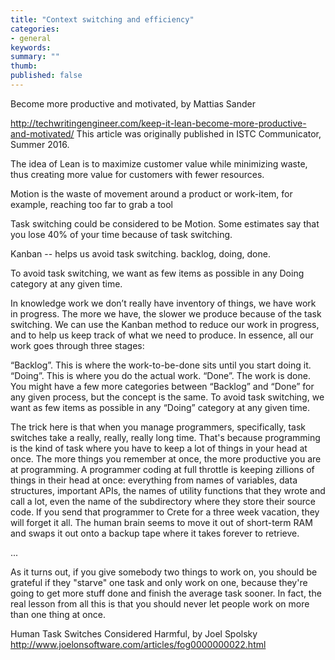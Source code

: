 ```yaml
---
title: "Context switching and efficiency"
categories:
- general
keywords: 
summary: ""
thumb:
published: false
---
```


Become more productive and motivated, by Mattias Sander

http://techwritingengineer.com/keep-it-lean-become-more-productive-and-motivated/
This article was originally published in ISTC Communicator, Summer 2016.

The idea of Lean is to maximize customer
value while minimizing waste, thus creating
more value for customers with fewer resources.

Motion is the waste of movement around a
product or work-item, for example, reaching
too far to grab a tool

Task switching could be considered to be Motion. Some estimates say that you lose 40% of your time because of task switching.

Kanban -- helps us avoid task switching. backlog, doing, done.

To avoid task
switching, we want as few items as possible in
any Doing category at any given time.


In knowledge work we don’t really have inventory of things, we have work in progress. The more we have, the slower we produce because of the task switching. We can use the Kanban method to reduce our work in progress, and to help us keep track of what we need to produce. In essence, all our work goes through three stages:

“Backlog”. This is where the work-to-be-done sits until you start doing it.
“Doing”. This is where you do the actual work.
“Done”. The work is done.
You might have a few more categories between “Backlog” and “Done” for any given process, but the concept is the same. To avoid task switching, we want as few items as possible in any “Doing” category at any given time.


The trick here is that when you manage programmers, specifically, task switches take a really, really, really long time. That's because programming is the kind of task where you have to keep a lot of things in your head at once. The more things you remember at once, the more productive you are at programming. A programmer coding at full throttle is keeping zillions of things in their head at once: everything from names of variables, data structures, important APIs, the names of utility functions that they wrote and call a lot, even the name of the subdirectory where they store their source code. If you send that programmer to Crete for a three week vacation, they will forget it all. The human brain seems to move it out of short-term RAM and swaps it out onto a backup tape where it takes forever to retrieve.

...

As it turns out, if you give somebody two things to work on, you should be grateful if they "starve" one task and only work on one, because they're going to get more stuff done and finish the average task sooner. In fact, the real lesson from all this is that you should never let people work on more than one thing at once.

Human Task Switches Considered Harmful, by Joel Spolsky
http://www.joelonsoftware.com/articles/fog0000000022.html